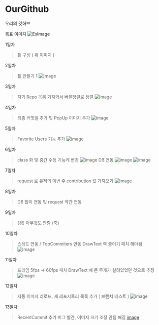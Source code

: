 # OurGithub
우리의 깃허브

목표 이미지
![ExImage](https://user-images.githubusercontent.com/83905675/187070228-4adf009e-a322-4ef5-a936-7bac3f3b6504.png)

1일차
> 틀 구성 ( 위 이미지 )

2일차
> 틀 만들기 1
![image](https://user-images.githubusercontent.com/83905675/187194976-4f405bb0-bf6b-4a54-a2af-846351893a6d.png)

3일차
> 자기 Repo 목록 가져와서 버블정렬로 정렬
![image](https://user-images.githubusercontent.com/83905675/187392727-8ad36af5-16cf-4fab-a3d0-9269851b68b3.png)

4일차
> 최종 커밋일 추가 및 PopUp 이미지 추가
![image](https://user-images.githubusercontent.com/83905675/187698349-0f8e29e2-1889-4207-a9ff-dd16a411d609.png)

5일차
> Favorite Users 기능 추가
![image](https://user-images.githubusercontent.com/83905675/187903958-ca7d4fc1-04e5-4d89-9878-c19b8cce7999.png)

6일차
> class 화 및 중간 수정 가능케 변경
![image](https://user-images.githubusercontent.com/83905675/188092910-ef187e33-b658-4e41-9bc1-25e64dff42fe.png)
> DB 연동
![image](https://user-images.githubusercontent.com/83905675/188177614-dded957e-eaaf-46a3-9752-192d3ae541da.png)
![image](https://user-images.githubusercontent.com/83905675/188177636-cabe0611-9b73-46c0-aee3-2bce2ff3d8f2.png)

7일차
> request 로 유저의 이번 주 contribution 값 가져오기
![image](https://user-images.githubusercontent.com/83905675/188277916-054da9cb-5506-4145-8165-33539d90c457.png)

8일차
> DB 많이 연동 및 request 약간 연동

9일차
> (경) 아무것도 안함 (축)

10일차
> 스레드 연동 / TopCommiters 연동
> DrawText 렉 줄이기 패치 해야됨
![image](https://user-images.githubusercontent.com/83905675/188641945-d427084a-69c1-4609-ad0f-b9931439c1c8.png)

11일차
> 프레임 5fps -> 60fps 패치
> DrawText 에 큰 무게가 실려있었던 것으로 추정
![image](https://user-images.githubusercontent.com/83905675/188815477-45d1e617-a56c-4a7a-9ac1-8f69d97bec5d.png)

12일차
> 자동 이미지 리로드, 새 레포지토리 목록 추가
> ( 브렌치 테스트 )
![image](https://user-images.githubusercontent.com/83905675/189066007-fc93c7a2-747e-479a-bc63-c6bef1ac3e16.png)

13일차
> RecentCommit 추가
> 버그 발견, 이미지 크기 조정 안됨
> 해결
[image](https://user-images.githubusercontent.com/83905675/189359237-ea9aeaa6-bb0e-4e5c-95f5-b092dc0cf094.png)